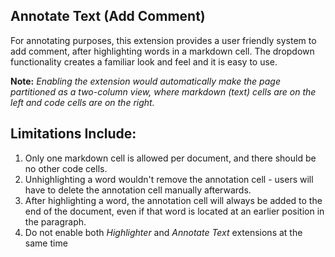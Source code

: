 
Annotate Text (Add Comment)
--------------------------

For annotating purposes, this extension provides a user friendly system to add comment, after highlighting words in a markdown cell. The dropdown functionality creates a familiar look and feel and it is easy to use. 

**Note:** *Enabling the extension would automatically make the page partitioned as a two-column view, where markdown (text) cells are on the left and code cells are on the right.*

Limitations Include: 
-------------------

1. Only one markdown cell is allowed per document, and there should be no other code cells.
2. Unhighlighting a word wouldn't remove the annotation cell - users will have to delete the annotation cell manually afterwards.
3. After highlighting a word, the annotation cell will always be added to the end of the document, even if that word is located at an earlier position in the paragraph.
4. Do not enable both *Highlighter* and *Annotate Text* extensions at the same time
